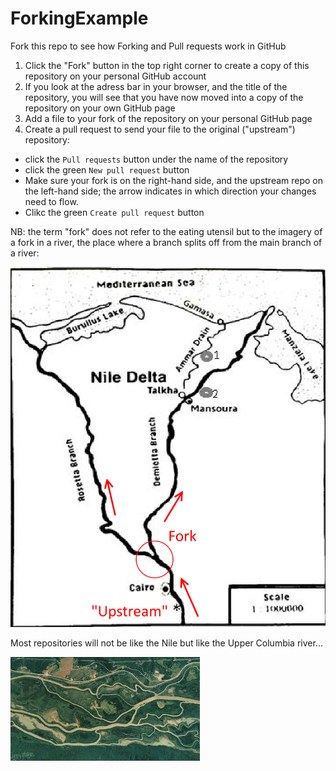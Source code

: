 # ForkingExample
Fork this repo to see how Forking and Pull requests work in GitHub

1. Click the "Fork" button in the top right corner to create a copy of this repository on your personal GitHub account
2. If you look at the adress bar in your browser, and the title of the repository, you will see that you have now moved into a copy of the repository on your own GitHub page
3. Add a file to your fork of the repository on your personal GitHub page
4. Create a pull request to send your file to the original ("upstream") repository: 
  - click the `Pull requests` button under the name of the repository
  - click the green `New pull request` button
  - Make sure your fork is on the right-hand side, and the upstream repo on the left-hand side; the arrow indicates in which direction your changes need to flow. 
  - Clikc the green `Create pull request` button 

NB: the term "fork" does not refer to the eating utensil but to the imagery of a fork in a river, the place where a branch splits off from the main branch of a river: 

![Nile fork](img/Nile.png)

Most repositories will not be like the Nile but like the Upper Columbia river... 

![Upper Columbia river](img/Columbia.jpg)
